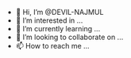 - 👋 Hi, I’m @DEVIL-NAJMUL
- 👀 I’m interested in ...
- 🌱 I’m currently learning ...
- 💞️ I’m looking to collaborate on ...
- 📫 How to reach me ...

<!---
DEVIL-NAJMUL/DEVIL-NAJMUL is a ✨ special ✨ repository because its `README.md` (this file) appears on your GitHub profile.
You can click the Preview link to take a look at your changes.
--->
